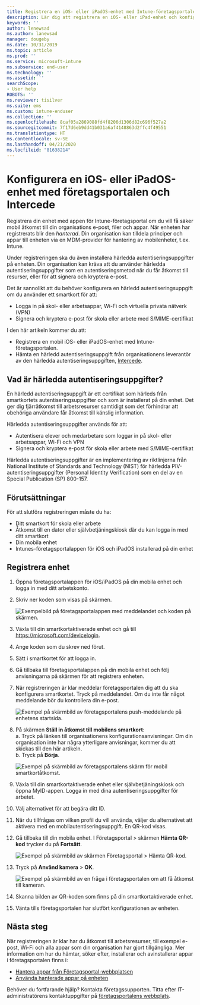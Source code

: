 ```yaml
---
title: Registrera en iOS- eller iPadOS-enhet med Intune-företagsportalen och Intercede
description: Lär dig att registrera en iOS- eller iPad-enhet och konfigurera härledd autentisering med Intercede.
keywords: ''
author: lenewsad
ms.author: lanewsad
manager: dougeby
ms.date: 10/31/2019
ms.topic: article
ms.prod: ''
ms.service: microsoft-intune
ms.subservice: end-user
ms.technology: ''
ms.assetid: ''
searchScope:
- User help
ROBOTS: ''
ms.reviewer: tisilver
ms.suite: ems
ms.custom: intune-enduser
ms.collection: ''
ms.openlocfilehash: 8caf05a2869088fd4f8206d1306d82c696f527a2
ms.sourcegitcommit: 7f17d6eb9dd41b031a6af4148863d2ffc4f49551
ms.translationtype: HT
ms.contentlocale: sv-SE
ms.lasthandoff: 04/21/2020
ms.locfileid: "81638214"
---
```

# <a name="set-up-ios-or-ipados-device-with-company-portal-and-intercede"></a>Konfigurera en iOS- eller iPadOS-enhet med företagsportalen och Intercede

Registrera din enhet med appen för Intune-företagsportal om du vill få säker mobil åtkomst till din organisations e-post, filer och appar.  När enheten har registrerats blir den *hanterad*. Din organisation kan tilldela principer och appar till enheten via en MDM-provider för hantering av mobilenheter, t.ex. Intune.  

Under registreringen ska du även installera härledda autentiseringsuppgifter på enheten. Din organisation kan kräva att du använder härledda autentiseringsuppgifter som en autentiseringsmetod när du får åtkomst till resurser, eller för att signera och kryptera e-post. 

Det är sannolikt att du behöver konfigurera en härledd autentiseringsuppgift om du använder ett smartkort för att:

* Logga in på skol- eller arbetsappar, Wi-Fi och virtuella privata nätverk (VPN)
* Signera och kryptera e-post för skola eller arbete med S/MIME-certifikat  

I den här artikeln kommer du att:  

* Registrera en mobil iOS- eller iPadOS-enhet med Intune-företagsportalen.  
* Hämta en härledd autentiseringsuppgift från organisationens leverantör av den härledda autentiseringsuppgiften, [Intercede](https://www.intercede.com/).   


## <a name="what-are-derived-credentials"></a>Vad är härledda autentiseringsuppgifter?  
En härledd autentiseringsuppgift är ett certifikat som härleds från smartkortets autentiseringsuppgifter och som är installerat på din enhet. Det ger dig fjärråtkomst till arbetsresurser samtidigt som det förhindrar att obehöriga användare får åtkomst till känslig information.  

Härledda autentiseringsuppgifter används för att: 
* Autentisera elever och medarbetare som loggar in på skol- eller arbetsappar, Wi-Fi och VPN
* Signera och kryptera e-post för skola eller arbete med S/MIME-certifikat  

Härledda autentiseringsuppgifter är en implementering av riktlinjerna från National Institute of Standards and Technology (NIST) för härledda PIV-autentiseringsuppgifter (Personal Identity Verification) som en del av en Special Publication (SP) 800-157.  

## <a name="prerequisites"></a>Förutsättningar

 För att slutföra registreringen måste du ha:

* Ditt smartkort för skola eller arbete
* Åtkomst till en dator eller självbetjäningskiosk där du kan logga in med ditt smartkort
* Din mobila enhet
* Intunes-företagsportalappen för iOS och iPadOS installerad på din enhet


## <a name="enroll-device"></a>Registrera enhet  
1. Öppna företagsportalappen för iOS/iPadOS på din mobila enhet och logga in med ditt arbetskonto.  
2. Skriv ner koden som visas på skärmen.  

    ![Exempelbild på företagsportalappen med meddelandet och koden på skärmen.](./media/copy-code-intercede.png)  
1. Växla till din smartkortaktiverade enhet och gå till https://microsoft.com/devicelogin. 

1. Ange koden som du skrev ned förut.
 
2. Sätt i smartkortet för att logga in.   

3. Gå tillbaka till företagsportalappen på din mobila enhet och följ anvisningarna på skärmen för att registrera enheten.  
4. När registreringen är klar meddelar företagsportalen dig att du ska konfigurera smartkortet. Tryck på meddelandet. Om du inte får något meddelande bör du kontrollera din e-post.   

    ![Exempel på skärmbild av företagsportalens push-meddelande på enhetens startsida.](./media/action-required-in-app-intercede.png)  

5. På skärmen **Ställ in åtkomst till mobilens smartkort**:  
    a. Tryck på länken till organisationens konfigurationsanvisningar. Om din organisation inte har några ytterligare anvisningar, kommer du att skickas till den här artikeln.  
    b. Tryck på **Börja**.  

    ![Exempel på skärmbild av företagsportalens skärm för mobil smartkortåtkomst.](./media/smart-card-info-intercede.png)  

6. Växla till din smartkortaktiverade enhet eller självbetjäningskiosk och öppna MyID-appen. Logga in med dina autentiseringsuppgifter för arbetet.  
7. Välj alternativet för att begära ditt ID. 
8. När du tillfrågas om vilken profil du vill använda, väljer du alternativet att aktivera med en mobilautentiseringsuppgift. En QR-kod visas.  
9. Gå tillbaka till din mobila enhet. I Företagsportal > skärmen **Hämta QR-kod** trycker du på **Fortsätt**.  

    ![Exempel på skärmbild av skärmen Företagsportal > Hämta QR-kod.](./media/get-qr-code-intercede.png) 
 
10. Tryck på **Använd kamera** > **OK**.  

    ![Exempel på skärmbild av en fråga i företagsportalen om att få åtkomst till kameran.](./media/allow-cp-camera-access-intercede.png)  

11. Skanna bilden av QR-koden som finns på din smartkortaktiverade enhet. 
12. Vänta tills företagsportalen har slutfört konfigurationen av enheten.  

## <a name="next-steps"></a>Nästa steg  
När registreringen är klar har du åtkomst till arbetsresurser, till exempel e-post, Wi-Fi och alla appar som din organisation har gjort tillgängliga. Mer information om hur du hämtar, söker efter, installerar och avinstallerar appar i företagsportalen finns i:

* [Hantera appar från Företagsportal-webbplatsen](manage-apps-cpweb.md)  
* [Använda hanterade appar på enheten](use-managed-apps-on-your-device-ios.md)  

Behöver du fortfarande hjälp? Kontakta företagssupporten. Titta efter IT-administratörens kontaktuppgifter på [företagsportalens webbplats](https://go.microsoft.com/fwlink/?linkid=2010980).
